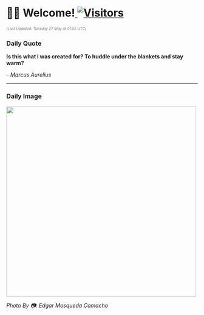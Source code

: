 <h1>👋🏽 Welcome!<a href="https://github.com/OmitNomis/"> <img src="https://visitor-badge.laobi.icu/badge?page_id=OmitNomis" alt="Visitors"></a></h1>

<i><p style="font-size: 0.6rem; color:gray">(Last Updated: Tuesday 27 May at 01:55 UTC)</p></i>

<h3> Daily Quote </h3>
<b><p>Is this what I was created for? To huddle under the blankets and stay warm?</p></b>
<i><caption style="font-size: 0.8rem; color:gray;">- Marcus Aurelius</caption></i>


<hr>

<h3>Daily Image</h3>
<a href="https://images.pexels.com/photos/32204740/pexels-photo-32204740.jpeg" target="_blank"><img style="height:500px;" src="https://images.pexels.com/photos/32204740/pexels-photo-32204740.jpeg"/></a>

<i><caption style="font-size: 0.8rem; color:gray;"> Photo By 📷: Edgar Mosqueda Camacho</caption></i>
